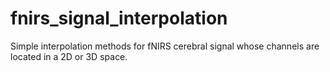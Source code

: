 # fnirs_signal_interpolation
 Simple interpolation methods for fNIRS cerebral signal whose channels are located in a 2D or 3D space. 
